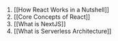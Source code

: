 
1. [[How React Works in a Nutshell]]
2. [[Core Concepts of React]]
3. [[What is NextJS]]
4. [[What is Serverless Architecture]]

